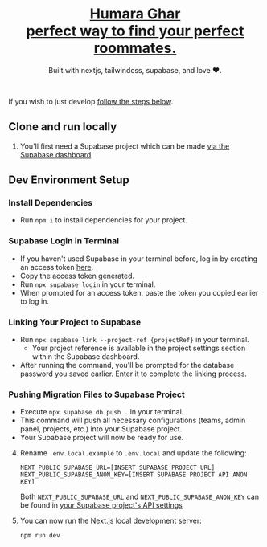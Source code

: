 <a href="https://demo-nextjs-with-supabase.vercel.app/">
  <h1 align="center"> Humara Ghar <br/>
    perfect way to find your perfect roommates.</h1>
</a>

<p align="center">
  Built with nextjs, tailwindcss, supabase, and love &hearts;.
</p>
<br/>

If you wish to just develop [follow the steps below](#clone-and-run-locally).

## Clone and run locally

1. You'll first need a Supabase project which can be made [via the Supabase dashboard](https://database.new)

## Dev Environment Setup

### Install Dependencies

- Run `npm i` to install dependencies for your project.

### Supabase Login in Terminal

- If you haven't used Supabase in your terminal before, log in by creating an access token [here](https://app.supabase.com/account/tokens).
- Copy the access token generated.
- Run `npx supabase login` in your terminal.
- When prompted for an access token, paste the token you copied earlier to log in.

### Linking Your Project to Supabase

- Run `npx supabase link --project-ref {projectRef}` in your terminal.
  - Your project reference is available in the project settings section within the Supabase dashboard.
- After running the command, you'll be prompted for the database password you saved earlier. Enter it to complete the linking process.

### Pushing Migration Files to Supabase Project

- Execute `npx supabase db push .` in your terminal.
- This command will push all necessary configurations (teams, admin panel, projects, etc.) into your Supabase project.
- Your Supabase project will now be ready for use.

4. Rename `.env.local.example` to `.env.local` and update the following:

   ```
   NEXT_PUBLIC_SUPABASE_URL=[INSERT SUPABASE PROJECT URL]
   NEXT_PUBLIC_SUPABASE_ANON_KEY=[INSERT SUPABASE PROJECT API ANON KEY]
   ```

   Both `NEXT_PUBLIC_SUPABASE_URL` and `NEXT_PUBLIC_SUPABASE_ANON_KEY` can be found in [your Supabase project's API settings](https://app.supabase.com/project/_/settings/api)

5. You can now run the Next.js local development server:

   ```bash
   npm run dev
   ```
